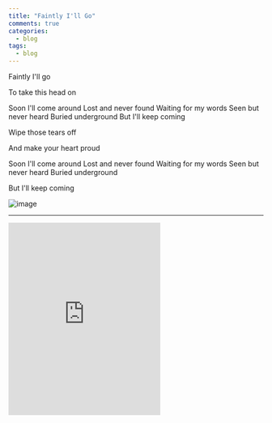 ```yaml
---
title: "Faintly I'll Go"
comments: true
categories:
  - blog
tags:
  - blog
---
```


Faintly I'll go

To take this head on

Soon I'll come around
Lost and never found
Waiting for my words
Seen but never heard
Buried underground
But I'll keep coming

Wipe those tears off

And make your heart proud

Soon I'll come around
Lost and never found
Waiting for my words
Seen but never heard
Buried underground

But I'll keep coming

![image](https://github.com/dotMavriQ/dotmavriq.github.io/blob/master/assets/gifs/dotbaby.gif?raw=true)

---

<iframe src="https://open.spotify.com/embed?uri=spotify:track:5Pf5HwjqLAbYDVBQU7H7Oz" width="300" height="380" frameborder="0" allowtransparency="true" allow="encrypted-media"></iframe>